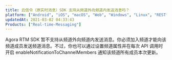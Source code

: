 ```yaml
---
title: 云信令（原实时消息）SDK 支持从频道外向频道内发送消息吗？
platform: ["Android", "iOS", "macOS", "Web", "Windows", "Linux", "RESTful"]
updatedAt: 2021-03-02 04:33:43
Products: ["Real-time-Messaging"]
---
```


Agora RTM SDK 暂不支持从频道外向频道内发送消息。你必须加入频道才能向该频道成员发送频道消息。不过，你也可以通过设置频道属性并在每次 API 调用时开启 enableNotificationToChannelMembers 通知该频道所有成员本次更新。
